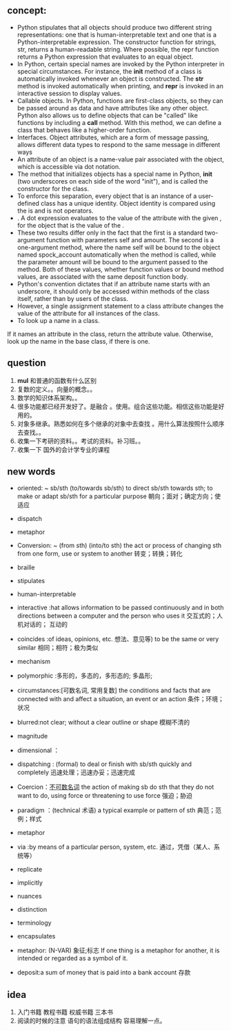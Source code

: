 


## concept:
- Python stipulates that all objects should produce two different string representations: one that is human-interpretable text and one that is a Python-interpretable expression. The constructor function for strings, str, returns a human-readable string. Where possible, the repr function returns a Python expression that evaluates to an equal object.
- In Python, certain special names are invoked by the Python interpreter in special circumstances. For instance, the __init__ method of a class is automatically invoked whenever an object is constructed. The __str__ method is invoked automatically when printing, and __repr__ is invoked in an interactive session to display values.
- Callable objects. In Python, functions are first-class objects, so they can be passed around as data and have attributes like any other object. Python also allows us to define objects that can be "called" like functions by including a __call__ method. With this method, we can define a class that behaves like a higher-order function.
- Interfaces. Object attributes, which are a form of message passing, allows different data types to respond to the same message in different ways
- An attribute of an object is a name-value pair associated with the object, which is accessible via dot notation.
- The method that initializes objects has a special name in Python, __init__ (two underscores on each side of the word "init"), and is called the constructor for the class.
- To enforce this separation, every object that is an instance of a user-defined class has a unique identity. Object identity is compared using the is and is not operators.
- . A dot expression evaluates to the value of the attribute with the given <name>, for the object that is the value of the <expression>.
- These two results differ only in the fact that the first is a standard two-argument function with parameters self and amount. The second is a one-argument method, where the name self will be bound to the object named spock_account automatically when the method is called, while the parameter amount will be bound to the argument passed to the method. Both of these values, whether function values or bound method values, are associated with the same deposit function body.
-  Python's convention dictates that if an attribute name starts with an underscore, it should only be accessed within methods of the class itself, rather than by users of the class.
- However, a single assignment statement to a class attribute changes the value of the attribute for all instances of the class.
- To look up a name in a class.

If it names an attribute in the class, return the attribute value.
Otherwise, look up the name in the base class, if there is one.

## question
1. __mul__ 和普通的函数有什么区别
2. 复数的定义。。向量的概念。。
3. 数学的知识体系架构。。
4. 很多功能都已经开发好了。是融合 。使用。组合这些功能。相信这些功能是好用的。
5. 对象多继承。熟悉如何在多个继承的对象中去查找 。用什么算法按照什么顺序去查找。。
6. 收集一下考研的资料。。考试的资料。补习班。。
7. 收集一下 国外的会计学专业的课程


## new words
- oriented: ~ sb/sth (to/towards sb/sth) to direct sb/sth towards sth; to make or adapt sb/sth for a particular purpose 朝向；面对；确定方向；使适应
- dispatch 
- metaphor 
- Conversion: ~ (from sth) (into/to sth) the act or process of changing sth from one form, use or system to another 转变；转换；转化
- braille
- stipulates 
- human-interpretable
- interactive :hat allows information to be passed continuously and in both directions between a computer and the person who uses it 交互式的；人机对话的； 互动的
- coincides :of ideas, opinions, etc. 想法、意见等) to be the same or very similar 相同；相符；极为类似
- mechanism 
- polymorphic :多形的，多态的，多形态的; 多晶形;
- circumstances:[可数名词, 常用复数] the conditions and facts that are connected with and affect a situation, an event or an action 条件；环境；状况
- blurred:not clear; without a clear outline or shape 模糊不清的
- magnitude 
- dimensional ：
- dispatching : (formal) to deal or finish with sb/sth quickly and completely 迅速处理；迅速办妥；迅速完成
- Coercion：[不可数名词](formal) the action of making sb do sth that they do not want to do, using force or threatening to use force 强迫；胁迫

- paradigm ：(technical 术语) a typical example or pattern of sth 典范；范例；样式
- metaphor
- via :by means of a particular person, system, etc. 通过，凭借（某人、系统等）
- replicate 
- implicitly 
- nuances 
- distinction
- terminology
- encapsulates 
- metaphor: (N-VAR) 象征;标志 If one thing is a metaphor for another, it is intended or regarded as a symbol of it.
- deposit:a sum of money that is paid into a bank account 存款




## idea
1. 入门书籍  教程书籍  权威书籍 三本书
2. 阅读的时候的注意 语句的语法组成结构 容易理解一点。

